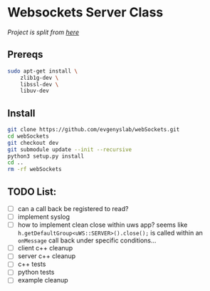 # Websockets Server Class

*Project is split from [here](https://github.com/evgenyslab/Sockets/tree/v0.0.0)*

## Prereqs

```bash
sudo apt-get install \
    zlib1g-dev \
    libssl-dev \
    libuv-dev 

```

## Install

```bash
git clone https://github.com/evgenyslab/webSockets.git
cd webSockets
git checkout dev
git submodule update --init --recursive
python3 setup.py install
cd ..
rm -rf webSockets

```

## TODO List:

- [ ] can a call back be registered to read?
- [ ] implement syslog
- [ ] how to implement clean close within uws app? seems like `h.getDefaultGroup<uWS::SERVER>().close();` is 
called within an `onMessage` call back under specific conditions...
- [ ] client c++ cleanup
- [ ] server c++ cleanup
- [ ] c++ tests
- [ ] python tests
- [ ] example cleanup